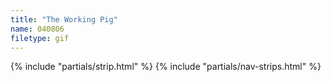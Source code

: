 ```yaml
---
title: "The Working Pig"
name: 040806
filetype: gif
---
```


{% include "partials/strip.html" %}
{% include "partials/nav-strips.html" %}